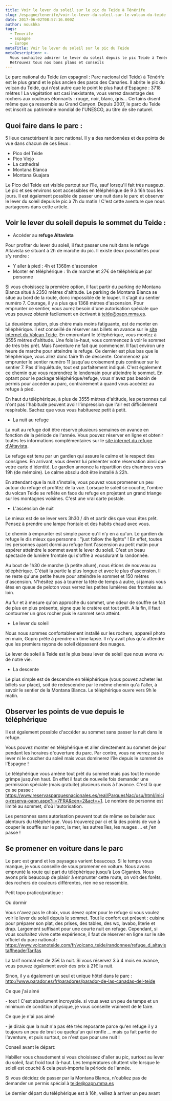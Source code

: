 ```yaml
---
title: Voir le lever du soleil sur le pic du Teide à Ténérife
slug: /espagne/tenerife/voir-le-lever-du-soleil-sur-le-volcan-du-teide
date: 2017-06-02T08:57:16.000Z
author: noushka
tags:
  - Tenerife
  - Espagne
  - Europe
metaTitle: Voir le lever du soleil sur le pic du Teide
metaDescription: >-
  Vous souhaitez admirer le lever du soleil depuis le pic Teide à Ténérife ?
  Retrouvez tous nos bons plans et conseils
---
```

Le parc national du Teide (en espagnol : Parc nacional del Teide) à Ténérife est le plus grand et le plus ancien des parcs des Canaries. Il abrite le pic du volcan du Teide, qui n'est autre que le point le plus haut d'Espagne : 3718 mètres ! La végétation est casi inexistante, vous verrez davantage des rochers aux couleurs étonnants : rouge, noir, blanc, gris... Certains disent même que ça ressemble au Grand Canyon. Depuis 2007, le parc du Teide est inscrit au patrimoine mondial de l'UNESCO, au titre de site naturel.

## Quoi faire dans le parc :

5 lieux caractérisent le parc national. Il y a des randonnées et des points de vue dans chacun de ces lieux :

* Pico del Teide
* Pico Viejo
* La cathedral
* Montana Blanca
* Montana Guajara

Le Pico del Teide est visible partout sur l'île, sauf lorsqu'il fait très nuageux. Le pic et ses environs sont accessibles en téléphérique de 9 à 16h tous les jours. Il est également possible de passer une nuit dans le parc et observer le lever du soleil depuis le pic à 7h du matin ! C'est cette aventure que nous partageons dans cette article.

## Voir le lever du soleil depuis le sommet du Teide :

* Accéder au **refuge Altavista**

Pour profiter du lever du soleil, il faut passer une nuit dans le refuge Altavista se situant à 2h de marche du pic. Il existe deux possibilités pour s'y rendre :

* Y aller à pied : 4h et 1368m d'ascension 
* Monter en téléphérique : 1h de marche et 27€ de téléphérique par personne

Si vous choisissez la première option, il faut partir du parking de Montana Blanca situé à 2350 mètres d'altitude. Le parking de Montana Blanca se situe au bord de la route, donc impossible de le louper. Il s'agit du sentier numéro 7. Courage, il y a plus que 1368 mètres d'ascension. Pour emprunter ce sentier, vous aurez besoin d'une autorisation spéciale que vous pouvez obtenir facilement en écrivant à teide@oapn.mma.es.  

La deuxième option, plus chère mais moins fatiguante, est de monter en téléphérique. Il est conseillé de réserver ses billets en avance sur le [site internet du Volcan Teide](https://www.volcanoteide.com/fr/volcano_teide/telepherique_du_teide/telepherique_du_teide#headerHorarios). En empruntant le téléphérique, vous montez à 3555 mètres d'altitude. Une fois la-haut, vous commencez à voir le sommet de très très prêt. Mais l'aventure ne fait que commencer. Il faut environ une heure de marche pour atteindre le refuge. Ce dernier est plus bas que le téléphérique, vous allez donc faire 1h de descente. Commencez par emprunter le sentier numéro 11 jusqu'au croisement puis continuer sur le sentier 7. Pas d'inquiétude, tout est parfaitement indiqué. C'est également ce chemin que vous reprendrez le lendemain pour atteindre le sommet. En optant pour le package téléphérique/refuge, vous n'avez pas besoin de permis pour accéder au parc, contrairement à quand vous accédez au refuge à pied.

En haut du téléphérique, à plus de 3555 mètres d'altitude, les personnes qui n'ont pas l'habitude peuvent avoir l'impression que l'air est difficilement respirable. Sachez que vous vous habituerez petit à petit.

* La nuit au refuge

La nuit au refuge doit être réservé plusieurs semaines en avance en fonction de la période de l'année. Vous pouvez réserver en ligne et obtenir toutes les informations complémentaires sur le [site internet du refuge d'Altavista](https://www.volcanoteide.com/fr/refuge_altavista).

Le refuge est tenu par un gardien qui assure le calme et le respect des consignes. En arrivant, vous devrez lui présenter votre réservation ainsi que votre carte d'identité. Le gardien annonce la répartition des chambres vers 19h (de mémoire). Le calme absolu doit être installé à 22h.

En attendant que la nuit s'installe, vous pouvez vous promener un peu autour du refuge et profitez de la vue. Lorsque le soleil se couche, l'ombre du volcan Teide se reflète en face du refuge en projetant un grand triange sur les montagnes voisines. C'est une vrai carte postale. 

* L'ascension de nuit

Le mieux est de se lever vers 3h30 / 4h et partir dès que vous êtes prêt. Pensez à prendre une lampe frontale et des habits chaud avec vous.

Le chemin à emprunter est simple parce qu'il n'y en a qu'un. Le gardien du refuge le dis mieux que personne : "just follow the lights" ! En effet, toutes les personnes ayant dormi au refuge font l'ascension au petit matin pour espérer atteindre le sommet avant le lever du soleil. C'est un beau spectacle de lumière frontale qui s'offre à vousdurant la randonnée.

Au bout de 1h30 de marche (à petite allure), nous étions de nouveau au téléphérique. C'était la partie la plus longue et avec le plus d'ascension. Il ne reste qu'une petite heure pour atteindre le sommet et 150 mètres d'ascension. N'hésitez pas à tourner la tête de temps à autre, si jamais vous êtes en queue de peloton vous verrez les petites lumières des frontales au loin.

Au fur et à mesure qu'on approche du sommet, une odeur de souffre se fait de plus en plus présente, signe que le cratère est tout prêt. A la fin, il faut contourner un gros rocher puis le sommet sera atteint.

* Le lever du soleil

Nous nous sommes confortablement installé sur les rochers, appareil photo en main, Gopro prête à prendre un time lapse. Il n'y avait plus qu'a attendre que les premiers rayons de soleil dépassent des nuages.

Le lever de soleil à Teide est le plus beau lever de soleil que nous avons vu de notre vie. 

* La descente

Le plus simple est de descendre en téléphérique (vous pouvez acheter les billets sur place), soit de redescendre par le même chemin qu'a l'aller, à savoir le sentier de la Montana Blanca. Le téléphérique ouvre vers 9h le matin. 

## Observer les points de vue depuis le téléphérique

Il est également possible d'accéder au sommet sans passer la nuit dans le refuge.

Vous pouvez monter en téléphérique et aller directement au sommet de jour pendant les horaires d'ouverture du parc. Par contre, vous ne verrez pas le lever ni le coucher du soleil mais vous dominerez l'île depuis le sommet de l'Espagne !

Le téléphérique vous amène tout prêt du sommet mais pas tout le monde grimpe jusqu'en haut. En effet il faut de nouvelle fois demander une permission spéciale (mais gratuite) plusieurs mois à l'avance. C'est là que ça se passe : https://www.reservasparquesnacionales.es/real/ParquesNac/usu/html/inicio-reserva-oapn.aspx?ii=7FRA&cen=2&act=+1. Le nombre de personne est limité au sommet, d'où l'autorisation.

Les personnes sans autorisation peuvent tout de même se balader aux alentours du téléphérique. Vous trouverez par ci et là des points de vue à couper le souffle sur le parc, la mer, les autres îles, les nuages ... et j'en passe !

## Se promener en voiture dans le parc

Le parc est grand et les paysages varient beaucoup. Si le temps vous manque, je vous conseille de vous promener en voiture. Nous avons emprunté la route qui part du téléphérique jusqu'à Los Gigantes. Nous avons pris beaucoup de plaisir à emprunter cette route, on voit des forêts, des rochers de couleurs différentes, rien ne se ressemble.

Petit topo pratico/pratique :

Où dormir

Vous n'avez pas le choix, vous devez opter pour le refuge si vous voulez voir le lever du soleil depuis le sommet. Tout le confort est présent : cuisine pour préparer son plat, des prises, des tables, des wc, lavabo, literie et drap. Largement suffisant pour une courte nuit en refuge. Cependant, si vous souhaitez vivre cette expérience, il faut de réserver en ligne sur le site officiel du parc national : https://www.volcanoteide.com/fr/volcano_teide/randonnee/refuge_d_altavista#headerTarifas

La tarif normal est de 25€ la nuit. Si vous réservez 3 à 4 mois en avance, vous pouvez également avoir des prix à 21€ la nuit.

Sinon, il y a également un seul et unique hôtel dans le parc : http://www.parador.es/fr/paradores/parador-de-las-canadas-del-teide

Ce que j'ai aimé

\- tout ! C'est absolument incroyable. si vous avez un peu de temps et un minimum de condition physique, je vous conseille vraiment de le faire.

Ce que je n'ai pas aimé

\- je dirais que la nuit n'a pas été très reposante parce qu'en refuge il y a toujours un peu de bruit ou quelqu'un qui ronfle ... mais ça fait partie de l'aventure, et puis surtout, ce n'est que pour une nuit !

Conseil avant le départ:

Habiller vous chaudement si vous choisissez d'aller au pic, surtout au lever du soleil, faut froid tout là-haut. Les températures chuttent vite lorsque le soleil est couché & cela peut-importe la période de l'année.

Si vous décidez de passer par la Montana Blanca, n'oubliez pas de demander un permis spécial à teide@oapn.mma.es

Le dernier départ du téléphérique est à 16h, veillez à arriver un peu avant
